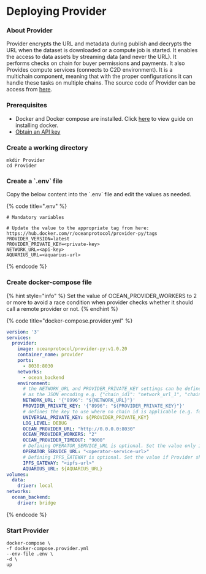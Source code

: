 # Deploying Provider

### About Provider

Provider encrypts the URL and metadata during publish and decrypts the URL when the dataset is downloaded or a compute job is started.
It enables the access to data assets by streaming data (and never the URL).
It performs checks on chain for buyer permissions and payments. It also Provides compute services (connects to C2D environment).
It is a multichain component, meaning that with the proper configurations it can handle these tasks on multiple chains.
The source code of Provider can be access from [here](https://github.com/oceanprotocol/provider).

### Prerequisites

* Docker and Docker compose are installed. Click [here](https://docs.docker.com/engine/install/) to view guide on installing docker.
* [Obtain an API key](../using-ocean-libraries/configuration.md#obtaining-api-key-for-ethereum-node-provider)

### Create a working directory

```
mkdir Provider
cd Provider
```

### Create a \`.env\` file

Copy the below content into the \`.env\` file and edit the values as needed.

{% code title=".env" %}
```
# Mandatory variables

# Update the value to the appropriate tag from here: https://hub.docker.com/r/oceanprotocol/provider-py/tags
PROVIDER_VERSION=latest
PROVIDER_PRIVATE_KEY=<private-key>
NETWORK_URL=<api-key>
AQUARIUS_URL=<aquarius-url>
```
{% endcode %}

### Create docker-compose file

{% hint style="info" %}
Set the value of OCEAN\_PROVIDER\_WORKERS to 2 or more to avoid a race condition when provider checks whether it should call a remote provider or not.
{% endhint %}

{% code title="docker-compose.provider.yml" %}
```yaml
version: '3'
services:
  provider:
    image: oceanprotocol/provider-py:v1.0.20
    container_name: provider
    ports:
      - 8030:8030
    networks:
      - ocean_backend
    environment:
      # the NETWORK_URL and PROVIDER_PRIVATE_KEY settings can be defined for multiple chains
      # as the JSON encoding e.g. {"chain_id1": "network_url_1", "chain_id2": "network_url_2"}
      NETWORK_URL: '{"8996": "${NETWORK_URL}"}'
      PROVIDER_PRIVATE_KEY: '{"8996": "${PROVIDER_PRIVATE_KEY}"}'
      # defines the key to use where no chain id is applicable (e.g. for auth tokens)
      UNIVERSAL_PRIVATE_KEY: ${PROVIDER_PRIVATE_KEY}
      LOG_LEVEL: DEBUG
      OCEAN_PROVIDER_URL: "http://0.0.0.0:8030"
      OCEAN_PROVIDER_WORKERS: "2"
      OCEAN_PROVIDER_TIMEOUT: "9000"
      # Defining OPERATOR_SERVICE_URL is optional. Set the value only if Provider should support Compute-to-data.
      OPERATOR_SERVICE_URL: "<operator-service-url>"
      # Defining IPFS_GATEWAY is optional. Set the value if Provider should support resolving IPFS urls.
      IPFS_GATEWAY: "<ipfs-url>"
      AQUARIUS_URL: ${AQUARIUS_URL}
volumes:
  data:
    driver: local
networks:
  ocean_backend:
    driver: bridge
```
{% endcode %}

### Start Provider

```
docker-compose \
-f docker-compose.provider.yml
--env-file .env \
-d \
up
```
